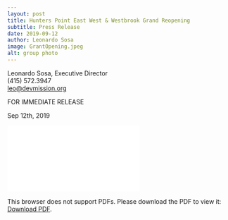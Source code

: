 ```yaml
---
layout: post
title: Hunters Point East West & Westbrook Grand Reopening
subtitle: Press Release
date: 2019-09-12
author: Leonardo Sosa
image: GrantOpening.jpeg
alt: group photo
---
```

Leonardo Sosa, Executive Director<br>
(415) 572.3947<br>
leo@devmission.org<br>

FOR IMMEDIATE RELEASE<br>

Sep 12th, 2019<br>


<object data="../img/blog/hunters_point_east_west_westbrook_grand_reopening.pdf" type="application/pdf" width="700px" height="700px">
    <embed src="../img/blog/hunters_point_east_west_westbrook_grand_reopening.pdf">
        <p>This browser does not support PDFs. Please download the PDF to view it: 
        <a href="../img/blog/hunters_point_east_west_westbrook_grand_reopening.pdf">Download PDF</a>.</p>
    </embed>
</object>
